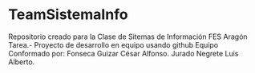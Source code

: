 # TeamSistemaInfo
Repositorio creado para la Clase de Sitemas de Información FES Aragón
Tarea.- Proyecto de desarrollo en equipo usando github 
Equipo Conformado por: 
  Fonseca Guizar César Alfonso.
  Jurado Negrete Luis Alberto.
  
